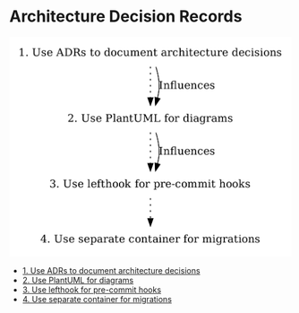 # Architecture Decision Records

<!---
This is a template injected as an intro to the ADR toc in README.md
--->

![ADR graph](adr.png)

* [1. Use ADRs to document architecture decisions](0001-use-adrs-to-document-architecture-decisions.md)
* [2. Use PlantUML for diagrams](0002-use-plantuml-for-diagrams.md)
* [3. Use lefthook for pre-commit hooks](0003-use-pre-commit-hooks.md)
* [4. Use separate container for migrations](0004-use-separate-container-for-migrations.md)
